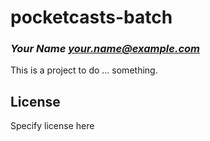 # pocketcasts-batch
### _Your Name <your.name@example.com>_

This is a project to do ... something.

## License

Specify license here

